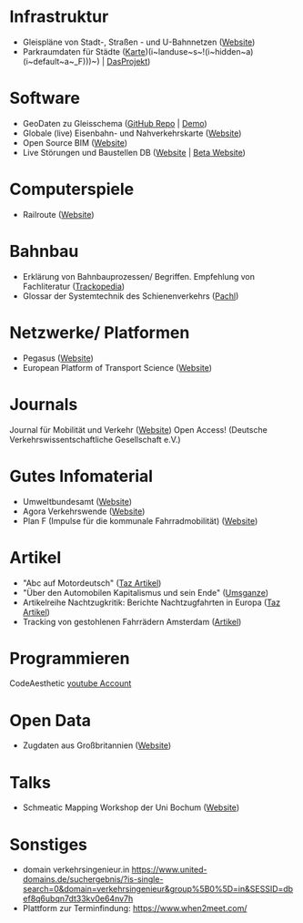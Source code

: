 
# Infrastruktur
- Gleispläne von Stadt-, Straßen - und U-Bahnnetzen ([Website](https://www.gleisplanweb.eu/index.php))
- Parkraumdaten für Städte ([Karte](https://radverkehrsatlas.de/regionen/parkraum?lat=52.2632&lng=10.5163&zoom=14.1&theme=[…]evel-10~a~_F))(i~landuse~s~!(i~hidden~a)(i~default~a~_F)))~) | [DasProjekt](https://parkraum.osm-verkehrswende.org/regions/braunschweig/))

# Software
- GeoDaten zu Gleisschema ([GitHub Repo](https://github.com/tcvdijk/intermetro) | [Demo](https://tcvdijk.github.io/intermetro/web/))
- Globale (live) Eisenbahn- und Nahverkehrskarte ([Website](https://travic.app/))
- Open Source BIM ([Website](https://www.bimcollab.com/de/products/bimcollab-zoom))
- Live Störungen und Baustellen DB ([Website](http://strecken.info/) | [Beta Website](https://strecken-info-beta.de/))

# Computerspiele
- Railroute ([Website](https://railroute.eu/))

# Bahnbau
- Erklärung von Bahnbauprozessen/ Begriffen. Empfehlung von Fachliteratur ([Trackopedia](https://www.trackopedia.com/lexikon))
- Glossar der Systemtechnik des Schienenverkehrs ([Pachl](http://www.joernpachl.de/glossar.htm))

# Netzwerke/ Platformen
- Pegasus ([Website](https://pegasus-netzwerk.de/))
- European Platform of Transport Science ([Website](https://www.epts.eu/news.html))

# Journals
Journal für Mobilität und Verkehr ([Website](https://journals.qucosa.de/jmv)) Open Access! (Deutsche Verkehrswissentschaftliche Gesellschaft e.V.)

# Gutes Infomaterial
- Umweltbundesamt ([Website](https://www.umweltbundesamt.de/themen/verkehr-laerm))
- Agora Verkehrswende ([Website](https://www.agora-verkehrswende.de))
- Plan F (Impulse für die kommunale Fahrradmobilität) ([Website](https://plan-f.info/))

# Artikel
- "Abc auf Motordeutsch" ([Taz Artikel](https://taz.de/Abc-auf-Motordeutsch/!5903757/))
- "Über den Automobilen Kapitalismus und sein Ende" ([Umsganze](https://www.umsganze.org/nichts-ist-unmoeglich/))
- Artikelreihe Nachtzugkritik: Berichte Nachtzugfahrten in Europa ([Taz Artikel](https://taz.de/Serie-Nachtzugkritik/!t5329795/))
- Tracking von gestohlenen Fahrrädern Amsterdam ([Artikel](https://journals.plos.org/plosone/article?id=10.1371%2Fjournal.pone.0279906))

# Programmieren
CodeAesthetic [youtube Account](https://www.youtube.com/@CodeAesthetic/videos)

# Open Data
- Zugdaten aus Großbritannien ([Website](https://www.opentraintimes.com/))

# Talks
- Schmeatic Mapping Workshop der Uni Bochum ([Website](https://www.ruhr-uni-bochum.de/schematicmapping/programme.html))
# Sonstiges
- domain verkehrsingenieur.in https://www.united-domains.de/suchergebnis/?is-single-search=0&domain=verkehrsingenieur&group%5B0%5D=in&SESSID=dbef8q6ubqn7dt33kv0e64nv7h
- Plattform zur Terminfindung: https://www.when2meet.com/
